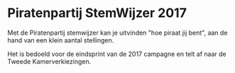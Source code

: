 Piratenpartij StemWijzer 2017
==============================

Met de Piratenpartij stemwijzer kan je uitvinden "hoe piraat jij bent", aan de
hand van een klein aantal stellingen.

Het is bedoeld voor de eindsprint van de 2017 campagne en telt af naar de
Tweede Kamerverkiezingen.



